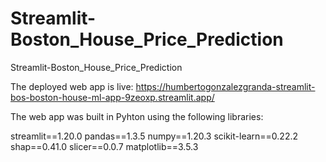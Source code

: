 # Streamlit-Boston_House_Price_Prediction
Streamlit-Boston_House_Price_Prediction

The deployed web app is live:
https://humbertogonzalezgranda-streamlit-bos-boston-house-ml-app-9zeoxp.streamlit.app/

The web app was built in Pyhton using the following libraries:

streamlit==1.20.0
pandas==1.3.5
numpy==1.20.3
scikit-learn==0.22.2
shap==0.41.0
slicer==0.0.7
matplotlib==3.5.3
